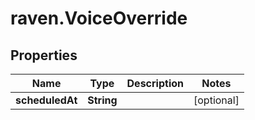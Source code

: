 # raven.VoiceOverride

## Properties
Name | Type | Description | Notes
------------ | ------------- | ------------- | -------------
**scheduledAt** | **String** |  | [optional] 


